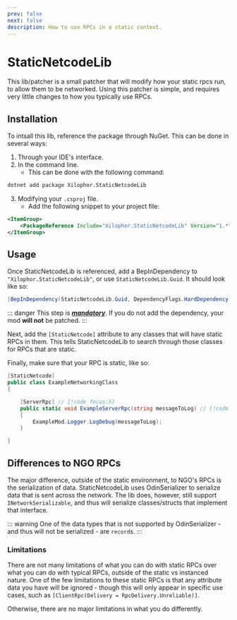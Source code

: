 ```yaml
---
prev: false
next: false
description: How to use RPCs in a static context.
---
```


# StaticNetcodeLib

This lib/patcher is a small patcher that will modify how your static rpcs run, to allow
them to be networked. Using this patcher is simple, and requires very little changes to how
you typically use RPCs.

## Installation

To intsall this lib, reference the package through NuGet. This can be done in several ways:

1. Through your IDE's interface.
2. In the command line.
   - This can be done with the following command:

```sh
dotnet add package Xilophor.StaticNetcodeLib
```

3. Modifying your `.csproj` file.
    - Add the following snippet to your project file:

```xml
<ItemGroup>
    <PackageReference Include="Xilophor.StaticNetcodeLib" Version="1.*" PrivateAssets="all" />
</ItemGroup>
```

## Usage

Once StaticNetcodeLib is referenced, add a BepInDependency to `"Xilophor.StaticNetcodeLib"`,
or use `StaticNetcodeLib.Guid`. It should look like so:

```cs
[BepInDependency(StaticNetcodeLib.Guid, DependencyFlags.HardDependency)]
```

::: danger
This step is <u>***mandatory***</u>. If you do not add the dependency, your mod **will not** be patched.
:::

Next, add the `[StaticNetcode]` attribute to any classes that will have static RPCs in them. This tells
StaticNetcodeLib to search through those classes for RPCs that are static.

Finally, make sure that your RPC is static, like so:

```cs
[StaticNetcode]
public class ExampleNetworkingClass
{

    [ServerRpc] // [!code focus:5]
    public static void ExampleServerRpc(string messageToLog) // [!code highlight]
    {
        ExampleMod.Logger.LogDebug(messageToLog);
    }

}
```

## Differences to NGO RPCs

The major difference, outside of the static environment, to NGO's RPCs is the serialization of data.
StaticNetcodeLib uses OdinSerializer to serialize data that is sent across the network. The lib does,
however, still support `INetworkSerializable`, and thus will serialize classes/structs that implement
that interface.

::: warning
One of the data types that is not supported by OdinSerializer - and thus will not be serialized - are
`record`s.
:::

### Limitations

There are not many limitations of what you can do with static RPCs over what you can do with
typical RPCs, outside of the static vs instanced nature. One of the few limitations to these
static RPCs is that any attribute data you have will be ignored - though this will only appear
in specific use cases, such as `[ClientRpc(Delivery = RpcDelivery.Unreliable)]`.

Otherwise, there are no major limitations in what you do differently.
